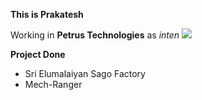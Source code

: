 
<b style="text-align:left;">This is Prakatesh</b>

Working in **Petrus Technologies** as _inten_
<img src="https://petrustechnologies.com/wp-content/uploads/2022/08/color-logo.png">

<b>Project Done</b>
* Sri Elumalaiyan Sago Factory
* Mech-Ranger
